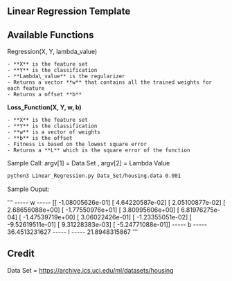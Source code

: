 Linear Regression Template 
------------

Available Functions
------------
Regression(X, Y, lambda\_value) 
    
    - **X** is the feature set 
    - **Y** is the classification
    - **Lambda\_value** is the regularizer 
    - Returns a vector **w** that contains all the trained weights for each feature 
    - Returns a offset **b** 

**Loss\_Function(X, Y, w, b)**
    
    - **X** is the feature set 
    - **Y** is the classification
    - **w** is a vector of weights 
    - **b** is the offset 
    - Fitness is based on the lowest square error
    - Returns a **L** which is the square error of the function 

Sample Call: argv[1] = Data Set , argv[2] = Lambda Value

```bash
python3 Linear_Regression.py Data_Set/housing.data 0.001
```

Sample Ouput: 

'''
----- w -----
[[ -1.08005626e-01]
 [  4.64220587e-02]
 [  2.05100877e-02]
 [  2.68656088e+00]
 [ -1.77550976e+01]
 [  3.80995606e+00]
 [  6.81976275e-04]
 [ -1.47539719e+00]
 [  3.06022426e-01]
 [ -1.23355051e-02]
 [ -9.52619511e-01]
 [  9.31228383e-03]
 [ -5.24771088e-01]]
----- b -----
36.4513231627
----- l -----
21.8948315867
'''

Credit 
------------
Data Set = https://archive.ics.uci.edu/ml/datasets/housing
